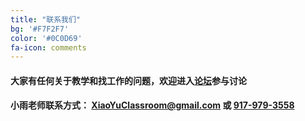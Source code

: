 ```yaml
---
title: "联系我们"
bg: '#F7F2F7'
color: '#0C0D69'
fa-icon: comments
---
```


#### 大家有任何关于教学和找工作的问题，欢迎进入<a href="http://forum.xiaoyuclassroom.com">论坛</a>参与讨论

#### 小雨老师联系方式： <XiaoYuClassroom@gmail.com> 或 <a href="tel:+19179793558">917-979-3558</a>

